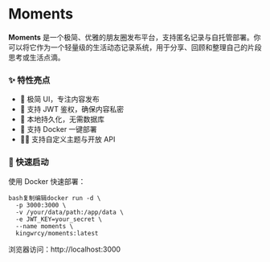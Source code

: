 # Moments

**Moments** 是一个极简、优雅的朋友圈发布平台，支持匿名记录与自托管部署。你可以将它作为一个轻量级的生活动态记录系统，用于分享、回顾和整理自己的片段思考或生活点滴。

### ✨ 特性亮点

- 📝 极简 UI，专注内容发布
- 🔐 支持 JWT 鉴权，确保内容私密
- 💾 本地持久化，无需数据库
- 🚀 支持 Docker 一键部署
- 🧑‍💻 支持自定义主题与开放 API

### 🚀 快速启动

使用 Docker 快速部署：

```
bash复制编辑docker run -d \
  -p 3000:3000 \
  -v /your/data/path:/app/data \
  -e JWT_KEY=your_secret \
  --name moments \
  kingwrcy/moments:latest
```

浏览器访问：http://localhost:3000